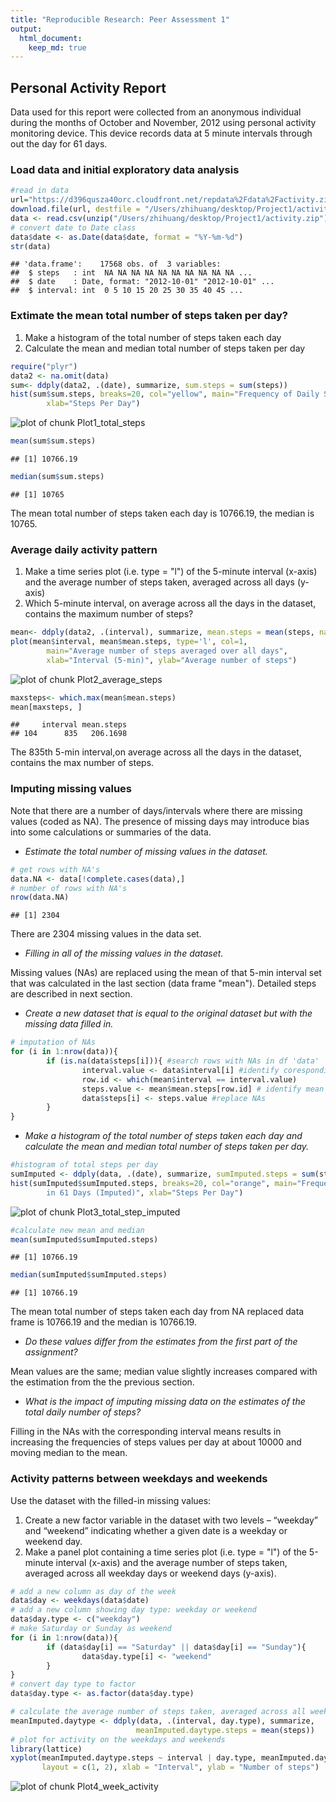 ```yaml
---
title: "Reproducible Research: Peer Assessment 1"
output: 
  html_document:
    keep_md: true
---
```


## Personal Activity Report

Data used for this report were collected from an anonymous individual during the months of October and November, 2012 using personal activity monitoring device. This device records data at 5 minute intervals through out the day for 61 days. 

### Load data and initial exploratory data analysis


```r
#read in data
url="https://d396qusza40orc.cloudfront.net/repdata%2Fdata%2Factivity.zip"
download.file(url, destfile = "/Users/zhihuang/desktop/Project1/activity.zip", method="curl")
data <- read.csv(unzip("/Users/zhihuang/desktop/Project1/activity.zip"))
# convert date to Date class
data$date <- as.Date(data$date, format = "%Y-%m-%d") 
str(data)
```

```
## 'data.frame':	17568 obs. of  3 variables:
##  $ steps   : int  NA NA NA NA NA NA NA NA NA NA ...
##  $ date    : Date, format: "2012-10-01" "2012-10-01" ...
##  $ interval: int  0 5 10 15 20 25 30 35 40 45 ...
```

### Extimate the mean total number of steps taken per day?

1. Make a histogram of the total number of steps taken each day
2. Calculate the mean and median total number of steps taken per day  


```r
require("plyr")
data2 <- na.omit(data)
sum<- ddply(data2, .(date), summarize, sum.steps = sum(steps))
hist(sum$sum.steps, breaks=20, col="yellow", main="Frequency of Daily Steps in 61 Days", 
        xlab="Steps Per Day")
```

![plot of chunk Plot1_total_steps](figure/Plot1_total_steps-1.png) 


```r
mean(sum$sum.steps)
```

```
## [1] 10766.19
```

```r
median(sum$sum.steps)
```

```
## [1] 10765
```
The mean total number of steps taken each day is 10766.19, the median is 10765.

### Average daily activity pattern

1. Make a time series plot (i.e. type = "l") of the 5-minute interval (x-axis) 
and the average number of steps taken, averaged across all days (y-axis)  
2. Which 5-minute interval, on average across all the days in the dataset,
contains the maximum number of steps?  

```r
mean<- ddply(data2, .(interval), summarize, mean.steps = mean(steps, na.rm = TRUE))
plot(mean$interval, mean$mean.steps, type='l', col=1, 
        main="Average number of steps averaged over all days", 
        xlab="Interval (5-min)", ylab="Average number of steps")
```

![plot of chunk Plot2_average_steps](figure/Plot2_average_steps-1.png) 


```r
maxsteps<- which.max(mean$mean.steps)
mean[maxsteps, ]
```

```
##     interval mean.steps
## 104      835   206.1698
```

The 835th 5-min interval,on average across all the days in the dataset, contains the max number of steps.

### Imputing missing values

Note that there are a number of days/intervals where there are missing values (coded as NA). The presence of missing days may introduce bias into some calculations or summaries of the data.

* *Estimate the total number of missing values in the dataset.*  


```r
# get rows with NA's
data.NA <- data[!complete.cases(data),]
# number of rows with NA's
nrow(data.NA)
```

```
## [1] 2304
```
There are 2304 missing values in the data set.

* *Filling in all of the missing values in the dataset.*   

Missing values (NAs) are replaced using the mean of that 5-min interval set that was calculated in the last section (data frame "mean"). Detailed steps are described in next section.  

* *Create a new dataset that is equal to the original dataset but with the missing data filled in.*    


```r
# imputation of NAs
for (i in 1:nrow(data)){
        if (is.na(data$steps[i])){ #search rows with NAs in df 'data'
                interval.value <- data$interval[i] #identify coresponding interval value
                row.id <- which(mean$interval == interval.value) 
                steps.value <- mean$mean.steps[row.id] # identify mean step value in df 'mean'
                data$steps[i] <- steps.value #replace NAs
        }
}
```

* *Make a histogram of the total number of steps taken each day and calculate the mean and median total number of steps taken per day.*         


```r
#histogram of total steps per day
sumImputed <- ddply(data, .(date), summarize, sumImputed.steps = sum(steps, na.rm = TRUE))
hist(sumImputed$sumImputed.steps, breaks=20, col="orange", main="Frequency of Daily Steps 
        in 61 Days (Imputed)", xlab="Steps Per Day")
```

![plot of chunk Plot3_total_step_imputed](figure/Plot3_total_step_imputed-1.png) 

```r
#calculate new mean and median
mean(sumImputed$sumImputed.steps)
```

```
## [1] 10766.19
```

```r
median(sumImputed$sumImputed.steps)
```

```
## [1] 10766.19
```
The mean total number of steps taken each day from NA replaced data frame is 10766.19 and the median is 10766.19.

* *Do these values differ from the estimates from the first part of the assignment?*

Mean values are the same; median value slightly increases compared with the estimation from the the previous section.  

* *What is the impact of imputing missing data on the estimates of the total daily number of steps?*

Filling in the NAs with the corresponding interval means results in increasing the frequencies of steps values per day at about 10000 and moving median to the mean.    

### Activity patterns between weekdays and weekends

Use the dataset with the filled-in missing values:

1. Create a new factor variable in the dataset with two levels – “weekday” and “weekend” indicating whether a given date is a weekday or weekend day.  
2. Make a panel plot containing a time series plot (i.e. type = "l") of the 5-minute interval (x-axis) and the average number of steps taken, averaged across all weekday days or weekend days (y-axis).


```r
# add a new column as day of the week 
data$day <- weekdays(data$date)
# add a new column showing day type: weekday or weekend
data$day.type <- c("weekday")
# make Saturday or Sunday as weekend
for (i in 1:nrow(data)){
        if (data$day[i] == "Saturday" || data$day[i] == "Sunday"){
                data$day.type[i] <- "weekend"
        }
}
# convert day type to factor
data$day.type <- as.factor(data$day.type)
```


```r
# calculate the average number of steps taken, averaged across all weekday days or weekend days 
meanImputed.daytype <- ddply(data, .(interval, day.type), summarize, 
                            meanImputed.daytype.steps = mean(steps))
# plot for activity on the weekdays and weekends
library(lattice)
xyplot(meanImputed.daytype.steps ~ interval | day.type, meanImputed.daytype, type = "l", 
       layout = c(1, 2), xlab = "Interval", ylab = "Number of steps")
```

![plot of chunk Plot4_week_activity](figure/Plot4_week_activity-1.png) 



